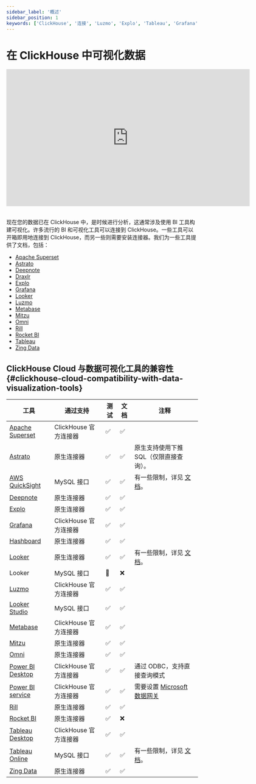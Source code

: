 ```yaml
---
sidebar_label: '概述'
sidebar_position: 1
keywords: ['ClickHouse', '连接', 'Luzmo', 'Explo', 'Tableau', 'Grafana', 'Metabase', 'Mitzu', 'superset', 'Deepnote', 'Draxlr', 'RocketBI', 'Omni', 'bi', '可视化', '工具']
---
```



# 在 ClickHouse 中可视化数据

<div class='vimeo-container'>
<iframe
   src="https://player.vimeo.com/video/754460217?h=3dcae2e1ca"
   width="640"
   height="360"
   frameborder="0"
   allow="autoplay; fullscreen; picture-in-picture"
   allowfullscreen>
</iframe>
</div>

<br/>

现在您的数据已在 ClickHouse 中，是时候进行分析，这通常涉及使用 BI 工具构建可视化。许多流行的 BI 和可视化工具可以连接到 ClickHouse。一些工具可以开箱即用地连接到 ClickHouse，而另一些则需要安装连接器。我们为一些工具提供了文档，包括：

- [Apache Superset](./superset-and-clickhouse.md)
- [Astrato](./astrato-and-clickhouse.md)
- [Deepnote](./deepnote.md)
- [Draxlr](./draxlr-and-clickhouse.md)
- [Explo](./explo-and-clickhouse.md)
- [Grafana](./grafana/index.md)
- [Looker](./looker-and-clickhouse.md)
- [Luzmo](./luzmo-and-clickhouse.md)
- [Metabase](./metabase-and-clickhouse.md)
- [Mitzu](./mitzu-and-clickhouse.md)
- [Omni](./omni-and-clickhouse.md)
- [Rill](https://docs.rilldata.com/reference/olap-engines/clickhouse)
- [Rocket BI](./rocketbi-and-clickhouse.md)
- [Tableau](./tableau/tableau-and-clickhouse.md)
- [Zing Data](./zingdata-and-clickhouse.md)

## ClickHouse Cloud 与数据可视化工具的兼容性 {#clickhouse-cloud-compatibility-with-data-visualization-tools}

| 工具                                                                    | 通过支持                  | 测试 | 文档     | 注释                                                                                                                                 |
|-------------------------------------------------------------------------|---------------------------|------|----------|-----------------------------------------------------------------------------------------------------------------------------------------|
| [Apache Superset](./superset-and-clickhouse.md)      | ClickHouse 官方连接器  | ✅    | ✅        |                                                                                                                                         |
| [Astrato](./astrato-and-clickhouse.md)      | 原生连接器              | ✅    | ✅        | 原生支持使用下推 SQL（仅限直接查询）。 |
| [AWS QuickSight](./quicksight-and-clickhouse.md)     | MySQL 接口               | ✅    | ✅        | 有一些限制，详见 [文档](./quicksight-and-clickhouse.md)。                |
| [Deepnote](./deepnote.md)                            | 原生连接器              | ✅    | ✅        |                                                                                                                                         |
| [Explo](./explo-and-clickhouse.md)                   | 原生连接器              | ✅    | ✅        |                                                                                                                                         |
| [Grafana](./grafana/index.md)                        | ClickHouse 官方连接器  | ✅    | ✅        |                                                                                                                                         |
| [Hashboard](./hashboard-and-clickhouse.md)           | 原生连接器              | ✅    | ✅        |                                                                                                                                         |
| [Looker](./looker-and-clickhouse.md)                 | 原生连接器              | ✅    | ✅        | 有一些限制，详见 [文档](./looker-and-clickhouse.md)。                    |
| Looker                                                                  | MySQL 接口               | 🚧    | ❌        |                                                                                                                                         |
| [Luzmo](./luzmo-and-clickhouse.md)                   | ClickHouse 官方连接器  | ✅    | ✅        |                                                                                                                                         |
| [Looker Studio](./looker-studio-and-clickhouse.md)   | MySQL 接口               | ✅    | ✅        |                                                                                                                                         |
| [Metabase](./metabase-and-clickhouse.md)             | ClickHouse 官方连接器  | ✅    | ✅        |                                                                                                        
| [Mitzu](./mitzu-and-clickhouse.md)                   | 原生连接器              | ✅    | ✅        |                                                                                                                                         |
| [Omni](./omni-and-clickhouse.md)                     | 原生连接器              | ✅    | ✅        |                                                                                                                                         |
| [Power BI Desktop](./powerbi-and-clickhouse.md)      | ClickHouse 官方连接器  | ✅    | ✅        | 通过 ODBC，支持直接查询模式                                                                                                    |
| [Power BI service](/integrations/powerbi#power-bi-service)                                                    | ClickHouse 官方连接器  | ✅    | ✅        | 需要设置 [Microsoft 数据网关](https://learn.microsoft.com/en-us/power-bi/connect-data/service-gateway-custom-connectors) |
| [Rill](https://docs.rilldata.com/reference/olap-engines/clickhouse)     | 原生连接器              | ✅    | ✅        |        
| [Rocket BI](./rocketbi-and-clickhouse.md)            | 原生连接器              | ✅    | ❌        |                                                                                                                                         |
| [Tableau Desktop](./tableau/tableau-and-clickhouse.md)       | ClickHouse 官方连接器  | ✅    | ✅        |                                                                                                               |
| [Tableau Online](./tableau/tableau-online-and-clickhouse.md) | MySQL 接口               | ✅    | ✅        | 有一些限制，详见 [文档](./tableau/tableau-online-and-clickhouse.md)。            |
| [Zing Data](./zingdata-and-clickhouse.md)            | 原生连接器              | ✅    | ✅        |                                                                                                                                         |

